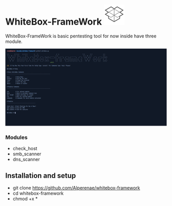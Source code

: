# WhiteBox-FrameWork ![](images/icon.png) 

WhiteBox-FrameWork is basic pentesting tool for now inside have three module.


![](images/1.png)
<br>
<h3>Modules</h3>

+ check_host
+ smb_scanner
+ dns_scanner

<h2>Installation and setup</h2>

+ git clone https://github.com/Alperenae/whitebox-framework
+ cd whitebox-framework
+ chmod +x *
